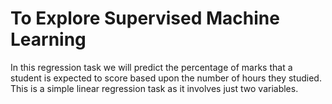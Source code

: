 # To Explore Supervised Machine Learning

In this regression task we will predict the percentage of marks that a student is expected to score based upon the number of hours they studied. This is a simple linear regression task as it involves just two variables.
